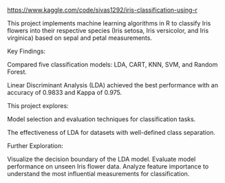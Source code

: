 https://www.kaggle.com/code/sivas1292/iris-classification-using-r

This project implements machine learning algorithms in R to classify Iris flowers into their respective species (Iris setosa, Iris versicolor, and Iris virginica) based on sepal and petal measurements.

Key Findings:

Compared five classification models: LDA, CART, KNN, SVM, and Random Forest.

Linear Discriminant Analysis (LDA) achieved the best performance with an accuracy of 0.9833 and Kappa of 0.975.

This project explores:

Model selection and evaluation techniques for classification tasks.

The effectiveness of LDA for datasets with well-defined class separation.

Further Exploration:

Visualize the decision boundary of the LDA model.
Evaluate model performance on unseen Iris flower data.
Analyze feature importance to understand the most influential measurements for classification.
